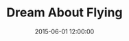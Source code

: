 ---
layout: work
title: Dream About Flying
date: 2015-06-01 12:00:00
category: lightworks
imageURL: /images/lightworks/dream-about-flying.jpg
thumbnailURL: /images/lightworks/dream-about-flying-thumbnail.jpg
medium: Automotive paints, clear cast acrylic, clear coat, custom board and flexi ply, LEDs, 24v power supply, electrical cable, 240v plug, micro controller
dimensions: 1618mm Ø x 74mm D
price: $ 19,500
sold: true
---
